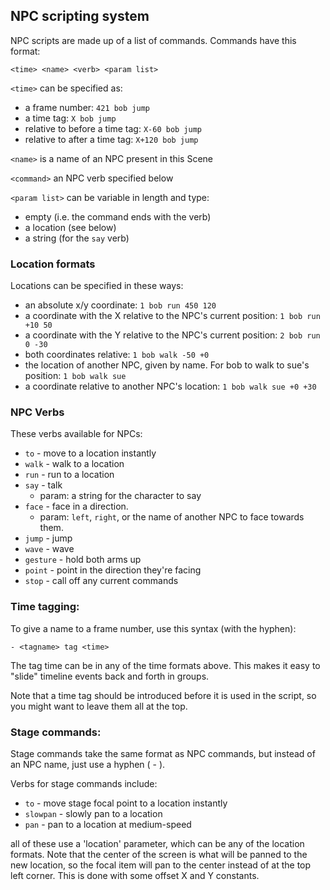 



## NPC scripting system

NPC scripts are made up of a list of commands.
Commands have this format:

`<time> <name> <verb> <param list>` 

`<time>` can be specified as:
  - a frame number: `421 bob jump`
  - a time tag: `X bob jump`
  - relative to before a time tag: `X-60 bob jump`
  - relative to after a time tag: `X+120 bob jump`

`<name>` is a name of an NPC present in this Scene

`<command>` an NPC verb specified below

`<param list>` can be variable in length and type:
- empty (i.e. the command ends with the verb)
- a location (see below)
- a string (for the `say` verb)

### Location formats

Locations can be specified in these ways:

- an absolute x/y coordinate: `1 bob run 450 120`
- a coordinate with the X relative to the NPC's current position: `1 bob run +10 50`
- a coordinate with the Y relative to the NPC's current position: `2 bob run 0 -30`
- both coordinates relative: `1 bob walk -50 +0`
- the location of another NPC, given by name. For bob to walk to sue's position: `1 bob walk sue`
- a coordinate relative to another NPC's location: `1 bob walk sue +0 +30` 

### NPC Verbs

These verbs available for NPCs:

- `to` - move to a location instantly
- `walk` - walk to a location
- `run` - run to a location
- `say` - talk
  - param: a string for the character to say
- `face` - face in a direction.
  - param: `left`, `right`, or the name of another NPC to face towards them.
- `jump` - jump
- `wave` - wave
- `gesture` - hold both arms up
- `point` - point in the direction they're facing
- `stop` - call off any current commands

### Time tagging:

To give a name to a frame number, use this syntax (with the hyphen): 

```- <tagname> tag <time>```

The tag time can be in any of the time formats above. This makes it easy to "slide" timeline events back and forth in groups.

Note that a time tag should be introduced before it is used in the script, so you might want to leave them all at the top.

### Stage commands:

Stage commands take the same format as NPC commands, but instead of an NPC name, just use a hyphen ( - ).

Verbs for stage commands include:
- `to` - move stage focal point to a location instantly
- `slowpan` - slowly pan to a location
- `pan` - pan to a location at medium-speed

all of these use a 'location' parameter, which can be any of the location formats. Note that the center of the screen is what will be panned to the new location, so the focal item will pan to the center instead of at the top left corner. This is done with some offset X and Y constants.



